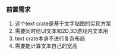 ### 前置需求  
1. 这个text crate是基于文字贴图的实现方案  
2. 需要同时给UI文本和2D,3D游戏内文本用  
3. text crate本身不进行复杂布局  
4. 需要能计算文本自己的宽高  
